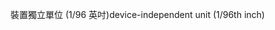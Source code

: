 <span data-ttu-id="e61d0-101">裝置獨立單位 (1/96 英吋)</span><span class="sxs-lookup"><span data-stu-id="e61d0-101">device-independent unit (1/96th inch)</span></span>